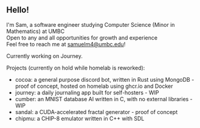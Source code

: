 ## Hello!
I'm Sam, a software engineer studying Computer Science (Minor in Mathematics) at UMBC  
Open to any and all opportunities for growth and experience  
Feel free to reach me at samuelm4@umbc.edu!
  
Currently working on Journey.

Projects (currently on hold while homelab is reworked):
  * cocoa: a general purpose discord bot, written in Rust using MongoDB - proof of concept, hosted on homelab using ghcr.io and Docker
  * journey: a daily journaling app built for self-hosters - WIP
  * cumber: an MNIST database AI written in C, with no external libraries - WIP
  * sandal: a CUDA-accelerated fractal generator - proof of concept
  * chipmu: a CHIP-8 emulator written in C++ with SDL

<!--
**sam-mccarthy/sam-mccarthy** is a ✨ _special_ ✨ repository because its `README.md` (this file) appears on your GitHub profile.

Here are some ideas to get you started:

- 🔭 I’m currently working on ...
- 🌱 I’m currently learning ...
- 👯 I’m looking to collaborate on ...
- 🤔 I’m looking for help with ...
- 💬 Ask me about ...
- 📫 How to reach me: ...
- 😄 Pronouns: ...
- ⚡ Fun fact: ...
-->
